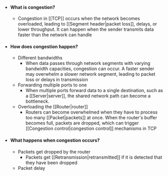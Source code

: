 - #### What is congestion?
	- Congestion in [[TCP]] occurs when the network becomes overloaded, leading to [[Segment header|packet loss]], delays, or lower throughput. It can happen when the sender transmits data faster than the network can handle


- #### How does congestion happen?
	- Different bandwidths
		- When data passes through network segments with varying bandwidth capacities, congestion can occur. A faster sender may overwhelm a slower network segment, leading to packet loss or delays in transmission
	- Forwarding multiple ports to one
		- When multiple ports forward data to a single destination, such as a [[Server|server]], the shared network path can become a bottleneck.
	- Overloading the [[Router|router]]
		- Routers can become overwhelmed when they have to process too many [[Packet|packets]] at once. When the router's buffer becomes full, packets are dropped, which can trigger [[Congestion control|congestion control]] mechanisms in TCP

- #### What happens when congestion occurs?
	- Packets get dropped by the router
		- Packets get [[Retransmission|retransmitted]] if it is detected that they have been dropped
	- Packet delay

